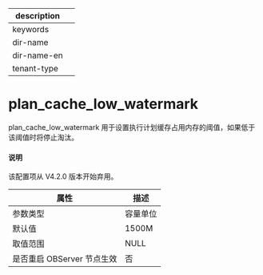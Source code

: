 |description||
|---|---|
|keywords||
|dir-name||
|dir-name-en||
|tenant-type||

# plan_cache_low_watermark 


plan_cache_low_watermark 用于设置执行计划缓存占用内存的阈值，如果低于该阈值时将停止淘汰。

  <main id="notice" type='explain'>
    <h4>说明</h4>
    <p>该配置项从 V4.2.0 版本开始弃用。</p>
  </main>


|      **属性**      | **描述** |
|------------------|--------|
| 参数类型             | 容量单位   |
| 默认值              | 1500M  |
| 取值范围             | NULL   |
| 是否重启 OBServer 节点生效 | 否      |



